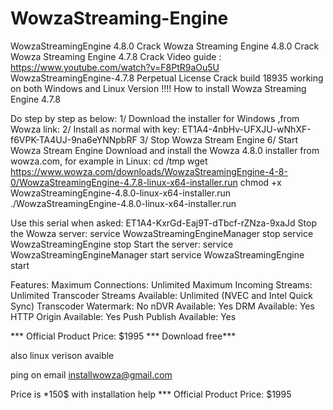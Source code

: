 # WowzaStreaming-Engine
WowzaStreamingEngine 4.8.0 Crack
Wowza Streaming Engine 4.8.0 Crack 
Wowza Streaming Engine 4.7.8 Crack
Video guide : https://www.youtube.com/watch?v=F8PtR9aOu5U
WowzaStreamingEngine-4.7.8 Perpetual License Crack build 18935 working on both Windows and Linux Version !!!! 
How to install Wowza Streaming Engine 4.7.8

Do step by step as below: 
1/ Download the installer for Windows ,from Wowza link: 
2/ Install as normal with key: ET1A4-4nbHv-UFXJU-wNhXF-f6VPK-TA4UJ-9na6eYNNpbRF 
3/ Stop Wowza Stream Engine 
6/ Start Wowza Stream Engine
Download and install the Wowza 4.8.0 installer from wowza.com, for example in Linux: 
cd /tmp wget https://www.wowza.com/downloads/WowzaStreamingEngine-4-8-0/WowzaStreamingEngine-4.7.8-linux-x64-installer.run 
chmod +x WowzaStreamingEngine-4.8.0-linux-x64-installer.run 
./WowzaStreamingEngine-4.8.0-linux-x64-installer.run

Use this serial when asked: ET1A4-KxrGd-Eaj9T-dTbcf-rZNza-9xaJd
Stop the Wowza server: service WowzaStreamingEngineManager stop service WowzaStreamingEngine stop
Start the server: service WowzaStreamingEngineManager start service WowzaStreamingEngine start

Features:
Maximum Connections: Unlimited
Maximum Incoming Streams: Unlimited
Transcoder Streams Available: Unlimited (NVEC and Intel Quick Sync)
Transcoder Watermark: No
nDVR Available: Yes
DRM Available: Yes
HTTP Origin Available: Yes
Push Publish Available: Yes

*** Official Product Price: $1995
*** Download free***

also linux verison avaible

ping on email installwowza@gmail.com

Price is *150$ with installation help
*** Official Product Price: $1995
